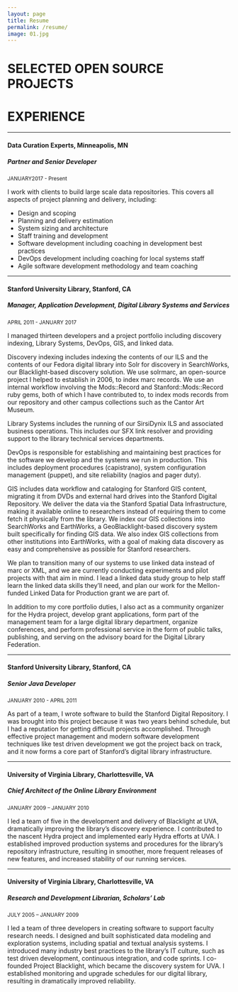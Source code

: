 ```yaml
---
layout: page
title: Resume
permalink: /resume/
image: 01.jpg
---
```


# SELECTED OPEN SOURCE PROJECTS
# EXPERIENCE
---

#### Data Curation Experts, Minneapolis, MN
##### Partner and Senior Developer

<small>JANUARY2017 - Present</small>


I work with clients to build large scale data repositories. This covers all aspects of project planning and delivery, including:

* Design and scoping
* Planning and delivery estimation
* System sizing and architecture
* Staff training and development
* Software development including coaching in development best   practices
* DevOps development including coaching for local systems staff
* Agile software development methodology and team coaching

---

#### Stanford University Library, Stanford, CA
##### Manager, Application Development, Digital Library Systems and Services

<small>APRIL 2011 - JANUARY 2017</small>


I managed thirteen developers and a project portfolio including discovery indexing, Library Systems, DevOps, GIS, and linked data.

Discovery indexing includes indexing the contents of our ILS and the contents of our Fedora digital library into Solr for discovery in SearchWorks, our Blacklight-based discovery solution. We use solrmarc, an open-source project I helped to establish in 2006, to index marc records. We use an internal workflow involving the Mods::Record and Stanford::Mods::Record ruby gems, both of which I have contributed to, to index mods records from our repository and other campus collections such as the Cantor Art Museum.

Library Systems includes the running of our SirsiDynix ILS and associated business operations. This includes our SFX link resolver and providing support to the library technical services departments.

DevOps is responsible for establishing and maintaining best practices for the software we develop and the systems we run in production. This includes deployment procedures (capistrano), system configuration management (puppet), and site reliability (nagios and pager duty).

GIS includes data workflow and cataloging for Stanford GIS content, migrating it from DVDs and external hard drives into the Stanford Digital Repository. We deliver the data via the Stanford Spatial Data Infrastructure, making it available online to researchers instead of requiring them to come fetch it physically from the library. We index our GIS collections into SearchWorks and EarthWorks, a GeoBlacklight-based discovery system built specifically for finding GIS data. We also index GIS collections from other institutions into EarthWorks, with a goal of making data discovery as easy and comprehensive as possible for Stanford researchers.

We plan to transition many of our systems to use linked data instead of marc or XML, and we are currently conducting experiments and pilot projects with that aim in mind. I lead a linked data study group to help staff learn the linked data skills they’ll need, and plan our work for the Mellon-funded Linked Data for Production grant we are part of.

In addition to my core portfolio duties, I also act as a community organizer for the Hydra project, develop grant applications, form part of the management team for a large digital library department, organize conferences, and perform professional service in the form of public talks, publishing, and serving on the advisory board for the Digital Library Federation.

---

#### Stanford University Library, Stanford, CA
##### Senior Java Developer

<small>JANUARY 2010 - APRIL 2011</small>


As part of a team, I wrote software to build the Stanford Digital Repository. I was brought into this project because it was two years behind schedule, but I had a reputation for getting difficult projects accomplished. Through effective project management and modern software development techniques like test driven development we got the project back on track, and it now forms a core part of Stanford’s digital library infrastructure.

---

#### University of Virginia Library, Charlottesville, VA
##### Chief Architect of the Online Library Environment

<small>JANUARY 2009 – JANUARY 2010</small>


I led a team of five in the development and delivery of Blacklight at UVA, dramatically improving the library’s discovery experience. I contributed to the nascent Hydra project and implemented early Hydra efforts at UVA. I established improved production systems and procedures for the library’s repository infrastructure, resulting in smoother, more frequent releases of new features, and increased stability of our running services.

---

#### University of Virginia Library, Charlottesville, VA
##### Research and Development Librarian, Scholars’ Lab

<small>JULY 2005 – JANUARY 2009</small>


I led a team of three developers in creating software to support faculty research needs. I designed and built sophisticated data modeling and exploration systems, including spatial and textual analysis systems. I introduced many industry best practices to the library’s IT culture, such as test driven development, continuous integration, and code sprints. I co-founded Project Blacklight, which became the discovery system for UVA. I established monitoring and upgrade schedules for our digital library, resulting in dramatically improved reliability.